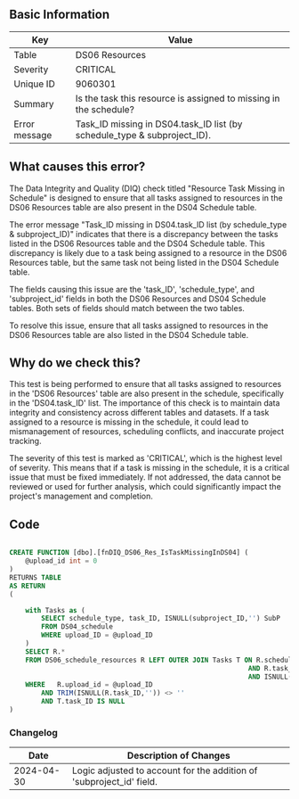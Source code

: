 ## Basic Information

| Key           | Value                                                                    |
| ------------- | ------------------------------------------------------------------------ |
| Table         | DS06 Resources                                                           |
| Severity      | CRITICAL                                                                    |
| Unique ID     | 9060301                                                                  |
| Summary       | Is the task this resource is assigned to missing in the schedule?        |
| Error message | Task_ID missing in DS04.task_ID list (by schedule_type & subproject_ID). |

## What causes this error?

The Data Integrity and Quality (DIQ) check titled "Resource Task Missing in Schedule" is designed to ensure that all tasks assigned to resources in the DS06 Resources table are also present in the DS04 Schedule table.

The error message "Task_ID missing in DS04.task_ID list (by schedule_type & subproject_ID)" indicates that there is a discrepancy between the tasks listed in the DS06 Resources table and the DS04 Schedule table. This discrepancy is likely due to a task being assigned to a resource in the DS06 Resources table, but the same task not being listed in the DS04 Schedule table.

The fields causing this issue are the 'task_ID', 'schedule_type', and 'subproject_id' fields in both the DS06 Resources and DS04 Schedule tables. Both sets of fields should match between the two tables.

To resolve this issue, ensure that all tasks assigned to resources in the DS06 Resources table are also listed in the DS04 Schedule table.

## Why do we check this?

This test is being performed to ensure that all tasks assigned to resources in the 'DS06 Resources' table are also present in the schedule, specifically in the 'DS04.task_ID' list. The importance of this check is to maintain data integrity and consistency across different tables and datasets. If a task assigned to a resource is missing in the schedule, it could lead to mismanagement of resources, scheduling conflicts, and inaccurate project tracking.

The severity of this test is marked as 'CRITICAL', which is the highest level of severity. This means that if a task is missing in the schedule, it is a critical issue that must be fixed immediately. If not addressed, the data cannot be reviewed or used for further analysis, which could significantly impact the project's management and completion.

## Code

```sql

CREATE FUNCTION [dbo].[fnDIQ_DS06_Res_IsTaskMissingInDS04] (
	@upload_id int = 0
)
RETURNS TABLE
AS RETURN
(

	with Tasks as (
		SELECT schedule_type, task_ID, ISNULL(subproject_ID,'') SubP
		FROM DS04_schedule
		WHERE upload_ID = @upload_ID
	)
	SELECT R.*
	FROM DS06_schedule_resources R LEFT OUTER JOIN Tasks T ON R.schedule_type = T.schedule_type
														 	AND R.task_ID = T.task_ID
															AND ISNULL(R.subproject_ID,'') = T.SubP
	WHERE 	R.upload_id = @upload_ID
		AND TRIM(ISNULL(R.task_ID,'')) <> ''
		AND T.task_ID IS NULL
)
```

### Changelog

| Date       | Description of Changes                                               |
| ---------- | -------------------------------------------------------------------- |
| 2024-04-30 | Logic adjusted to account for the addition of 'subproject_id' field. |
